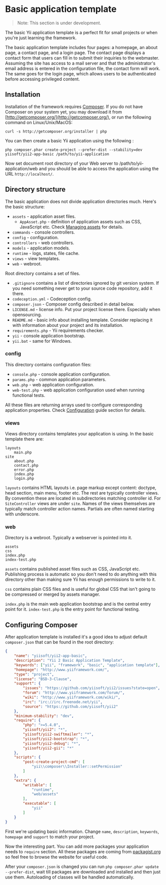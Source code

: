 Basic application template
==========================

> Note: This section is under development.

The basic Yii application template is a perfect fit for small projects or when you're just learning the framework.

The basic application template includes four pages: a homepage, an about page, a contact page, and a login page.
The contact page displays a contact form that users can fill in to submit their inquiries to the webmaster. Assuming the site has access to a mail server and that the administrator's email address is entered in the configuration file, the contact form will work. The same goes for the login page, which allows users to be authenticated before accessing privileged content.

Installation
------------

Installation of the framework requires [Composer](http://getcomposer.org/). If you do not have Composer on your system yet, you may download it from
[http://getcomposer.org/](http://getcomposer.org/), or run the following command on Linux/Unix/MacOS:

~~~
curl -s http://getcomposer.org/installer | php
~~~

You can then create a basic Yii application using the following :

~~~
php composer.phar create-project --prefer-dist --stability=dev yiisoft/yii2-app-basic /path/to/yii-application
~~~

Now set document root directory of your Web server to /path/to/yii-application/web and you should be able to access the application using the URL `http://localhost/`.

Directory structure
-------------------

The basic application does not divide application directories much. Here's the basic structure:

- `assets` - application asset files.
  - `AppAsset.php` - definition of application assets such as CSS, JavaScript etc. Check [Managing assets](assets.md) for
    details.
- `commands` - console controllers.
- `config` - configuration.
- `controllers` - web controllers.
- `models` - application models.
- `runtime` - logs, states, file cache.
- `views` - view templates.
- `web` - webroot.

Root directory contains a set of files.

- `.gitignore` contains a list of directories ignored by git version system. If you need something never get to your source
code repository, add it there.
- `codeception.yml` - Codeception config.
- `composer.json` - Composer config described in detail below.
- `LICENSE.md` - license info. Put your project license there. Especially when opensourcing.
- `README.md` - basic info about installing template. Consider replacing it with information about your project and its
  installation.
- `requirements.php` - Yii requirements checker.
- `yii` - console application bootstrap.
- `yii.bat` - same for Windows.


### config

This directory contains configuration files:

- `console.php` - console application configuration.
- `params.php` - common application parameters.
- `web.php` - web application configuration.
- `web-test.php` - web application configuration used when running functional tests.

All these files are returning arrays used to configure corresponding application properties. Check
[Configuration](configuration.md) guide section for details.

### views

Views directory contains templates your application is using. In the basic template there are:

```
layouts
    main.php
site
    about.php
    contact.php
    error.php
    index.php
    login.php
```

`layouts` contains HTML layouts i.e. page markup except content: doctype, head section, main menu, footer etc.
The rest are typically controller views. By convention these are located in subdirectories matching controller id. For
`SiteController` views are under `site`. Names of the views themselves are typically match controller action names.
Partials are often named starting with underscore.

### web

Directory is a webroot. Typically a webserver is pointed into it.

```
assets
css
index.php
index-test.php
```

`assets` contains published asset files such as CSS, JavaScript etc. Publishing process is automatic so you don't need
to do anything with this directory other than making sure Yii has enough permissions to write to it.

`css` contains plain CSS files and is useful for global CSS that isn't going to be compressed or merged by assets manager.

`index.php` is the main web application bootstrap and is the central entry point for it. `index-test.php` is the entry
point for functional testing.

Configuring Composer
--------------------

After application template is installed it's a good idea to adjust default `composer.json` that can be found in the root
directory:

```json
{
    "name": "yiisoft/yii2-app-basic",
    "description": "Yii 2 Basic Application Template",
    "keywords": ["yii", "framework", "basic", "application template"],
    "homepage": "http://www.yiiframework.com/",
    "type": "project",
    "license": "BSD-3-Clause",
    "support": {
        "issues": "https://github.com/yiisoft/yii2/issues?state=open",
        "forum": "http://www.yiiframework.com/forum/",
        "wiki": "http://www.yiiframework.com/wiki/",
        "irc": "irc://irc.freenode.net/yii",
        "source": "https://github.com/yiisoft/yii2"
    },
    "minimum-stability": "dev",
    "require": {
        "php": ">=5.4.0",
        "yiisoft/yii2": "*",
        "yiisoft/yii2-swiftmailer": "*",
        "yiisoft/yii2-bootstrap": "*",
        "yiisoft/yii2-debug": "*",
        "yiisoft/yii2-gii": "*"
    },
    "scripts": {
        "post-create-project-cmd": [
            "yii\\composer\\Installer::setPermission"
        ]
    },
    "extra": {
        "writable": [
            "runtime",
            "web/assets"
        ],
        "executable": [
            "yii"
        ]
    }
}
```

First we're updating basic information. Change `name`, `description`, `keywords`, `homepage` and `support` to match
your project.

Now the interesting part. You can add more packages your application needs to `require` section.
All these packages are coming from [packagist.org](https://packagist.org/) so feel free to browse the website for useful code.

After your `composer.json` is changed you can run `php composer.phar update --prefer-dist`, wait till packages are downloaded and
installed and then just use them. Autoloading of classes will be handled automatically.
